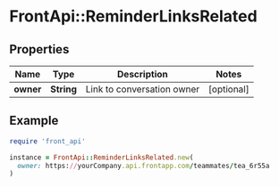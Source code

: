# FrontApi::ReminderLinksRelated

## Properties

| Name | Type | Description | Notes |
| ---- | ---- | ----------- | ----- |
| **owner** | **String** | Link to conversation owner | [optional] |

## Example

```ruby
require 'front_api'

instance = FrontApi::ReminderLinksRelated.new(
  owner: https://yourCompany.api.frontapp.com/teammates/tea_6r55a
)
```

